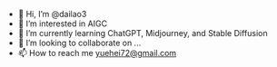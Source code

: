 - 👋 Hi, I’m @dailao3
- 👀 I’m interested in AIGC
- 🌱 I’m currently learning ChatGPT, Midjourney, and Stable Diffusion
- 💞️ I’m looking to collaborate on ...
- 📫 How to reach me yuehei72@gmail.com

<!---
dailao3/dailao3 is a ✨ special ✨ repository because its `README.md` (this file) appears on your GitHub profile.
You can click the Preview link to take a look at your changes.
--->

